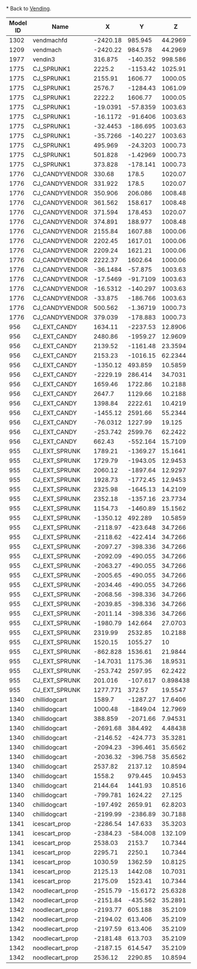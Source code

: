 <noinclude>\* Back to [Vending](/docs/Vending.md "wikilink").</noinclude>

| Model ID | Name             | X        | Y        | Z        | Rotation Z |
|----------|------------------|----------|----------|----------|------------|
| 1302     | vendmachfd       | -2420.18 | 985.945  | 44.2969  | -90        |
| 1209     | vendmach         | -2420.22 | 984.578  | 44.2969  | -90        |
| 1977     | vendin3          | 316.875  | -140.352 | 998.586  | 90         |
| 1775     | CJ\_SPRUNK1      | 2225.2   | -1153.42 | 1025.91  | 90         |
| 1775     | CJ\_SPRUNK1      | 2155.91  | 1606.77  | 1000.05  | -90        |
| 1775     | CJ\_SPRUNK1      | 2576.7   | -1284.43 | 1061.09  | 90         |
| 1775     | CJ\_SPRUNK1      | 2222.2   | 1606.77  | 1000.05  | -90        |
| 1775     | CJ\_SPRUNK1      | -19.0391 | -57.8359 | 1003.63  | 0          |
| 1775     | CJ\_SPRUNK1      | -16.1172 | -91.6406 | 1003.63  | 0          |
| 1775     | CJ\_SPRUNK1      | -32.4453 | -186.695 | 1003.63  | 0          |
| 1775     | CJ\_SPRUNK1      | -35.7266 | -140.227 | 1003.63  | 0          |
| 1775     | CJ\_SPRUNK1      | 495.969  | -24.3203 | 1000.73  | 0          |
| 1775     | CJ\_SPRUNK1      | 501.828  | -1.42969 | 1000.73  | 0          |
| 1775     | CJ\_SPRUNK1      | 373.828  | -178.141 | 1000.73  | 0          |
| 1776     | CJ\_CANDYVENDOR  | 330.68   | 178.5    | 1020.07  | 0          |
| 1776     | CJ\_CANDYVENDOR  | 331.922  | 178.5    | 1020.07  | 0          |
| 1776     | CJ\_CANDYVENDOR  | 350.906  | 206.086  | 1008.48  | -90        |
| 1776     | CJ\_CANDYVENDOR  | 361.562  | 158.617  | 1008.48  | 0          |
| 1776     | CJ\_CANDYVENDOR  | 371.594  | 178.453  | 1020.07  | 0          |
| 1776     | CJ\_CANDYVENDOR  | 374.891  | 188.977  | 1008.48  | 0          |
| 1776     | CJ\_CANDYVENDOR  | 2155.84  | 1607.88  | 1000.06  | -90        |
| 1776     | CJ\_CANDYVENDOR  | 2202.45  | 1617.01  | 1000.06  | 360        |
| 1776     | CJ\_CANDYVENDOR  | 2209.24  | 1621.21  | 1000.06  | 0          |
| 1776     | CJ\_CANDYVENDOR  | 2222.37  | 1602.64  | 1000.06  | -90        |
| 1776     | CJ\_CANDYVENDOR  | -36.1484 | -57.875  | 1003.63  | 360        |
| 1776     | CJ\_CANDYVENDOR  | -17.5469 | -91.7109 | 1003.63  | 360        |
| 1776     | CJ\_CANDYVENDOR  | -16.5312 | -140.297 | 1003.63  | 360        |
| 1776     | CJ\_CANDYVENDOR  | -33.875  | -186.766 | 1003.63  | 360        |
| 1776     | CJ\_CANDYVENDOR  | 500.562  | -1.36719 | 1000.73  | 0          |
| 1776     | CJ\_CANDYVENDOR  | 379.039  | -178.883 | 1000.73  | 90         |
| 956      | CJ\_EXT\_CANDY   | 1634.11  | -2237.53 | 12.8906  | 0          |
| 956      | CJ\_EXT\_CANDY   | 2480.86  | -1959.27 | 12.9609  | 360        |
| 956      | CJ\_EXT\_CANDY   | 2139.52  | -1161.48 | 23.3594  | -90        |
| 956      | CJ\_EXT\_CANDY   | 2153.23  | -1016.15 | 62.2344  | 308.132    |
| 956      | CJ\_EXT\_CANDY   | -1350.12 | 493.859  | 10.5859  | -90        |
| 956      | CJ\_EXT\_CANDY   | -2229.19 | 286.414  | 34.7031  | 0          |
| 956      | CJ\_EXT\_CANDY   | 1659.46  | 1722.86  | 10.2188  | 0          |
| 956      | CJ\_EXT\_CANDY   | 2647.7   | 1129.66  | 10.2188  | 0          |
| 956      | CJ\_EXT\_CANDY   | 1398.84  | 2222.61  | 10.4219  | 0          |
| 956      | CJ\_EXT\_CANDY   | -1455.12 | 2591.66  | 55.2344  | 0          |
| 956      | CJ\_EXT\_CANDY   | -76.0312 | 1227.99  | 19.125   | -90        |
| 956      | CJ\_EXT\_CANDY   | -253.742 | 2599.76  | 62.2422  | -90        |
| 956      | CJ\_EXT\_CANDY   | 662.43   | -552.164 | 15.7109  | 360        |
| 955      | CJ\_EXT\_SPRUNK  | 1789.21  | -1369.27 | 15.1641  | 90         |
| 955      | CJ\_EXT\_SPRUNK  | 1729.79  | -1943.05 | 12.9453  | 0          |
| 955      | CJ\_EXT\_SPRUNK  | 2060.12  | -1897.64 | 12.9297  | 0          |
| 955      | CJ\_EXT\_SPRUNK  | 1928.73  | -1772.45 | 12.9453  | -90        |
| 955      | CJ\_EXT\_SPRUNK  | 2325.98  | -1645.13 | 14.2109  | 0          |
| 955      | CJ\_EXT\_SPRUNK  | 2352.18  | -1357.16 | 23.7734  | -90        |
| 955      | CJ\_EXT\_SPRUNK  | 1154.73  | -1460.89 | 15.1562  | 90         |
| 955      | CJ\_EXT\_SPRUNK  | -1350.12 | 492.289  | 10.5859  | -90        |
| 955      | CJ\_EXT\_SPRUNK  | -2118.97 | -423.648 | 34.7266  | 75.0001    |
| 955      | CJ\_EXT\_SPRUNK  | -2118.62 | -422.414 | 34.7266  | 75.0001    |
| 955      | CJ\_EXT\_SPRUNK  | -2097.27 | -398.336 | 34.7266  | 360        |
| 955      | CJ\_EXT\_SPRUNK  | -2092.09 | -490.055 | 34.7266  | 0          |
| 955      | CJ\_EXT\_SPRUNK  | -2063.27 | -490.055 | 34.7266  | 0          |
| 955      | CJ\_EXT\_SPRUNK  | -2005.65 | -490.055 | 34.7266  | 0          |
| 955      | CJ\_EXT\_SPRUNK  | -2034.46 | -490.055 | 34.7266  | 0          |
| 955      | CJ\_EXT\_SPRUNK  | -2068.56 | -398.336 | 34.7266  | 360        |
| 955      | CJ\_EXT\_SPRUNK  | -2039.85 | -398.336 | 34.7266  | 360        |
| 955      | CJ\_EXT\_SPRUNK  | -2011.14 | -398.336 | 34.7266  | 360        |
| 955      | CJ\_EXT\_SPRUNK  | -1980.79 | 142.664  | 27.0703  | 90         |
| 955      | CJ\_EXT\_SPRUNK  | 2319.99  | 2532.85  | 10.2188  | 0          |
| 955      | CJ\_EXT\_SPRUNK  | 1520.15  | 1055.27  | 10       | 90         |
| 955      | CJ\_EXT\_SPRUNK  | -862.828 | 1536.61  | 21.9844  | 0          |
| 955      | CJ\_EXT\_SPRUNK  | -14.7031 | 1175.36  | 18.9531  | 0          |
| 955      | CJ\_EXT\_SPRUNK  | -253.742 | 2597.95  | 62.2422  | -90        |
| 955      | CJ\_EXT\_SPRUNK  | 201.016  | -107.617 | 0.898438 | 90         |
| 955      | CJ\_EXT\_SPRUNK  | 1277.771 | 372.57   | 19.5547  | 244.11     |
| 1340     | chillidogcart    | 1589.7   | -1287.27 | 17.6406  | 90         |
| 1340     | chillidogcart    | 1000.48  | -1849.04 | 12.7969  | 70         |
| 1340     | chillidogcart    | 388.859  | -2071.66 | 7.94531  | 90         |
| 1340     | chillidogcart    | -2691.68 | 384.492  | 4.48438  | 45         |
| 1340     | chillidogcart    | -2146.52 | -424.773 | 35.3281  | 334.564    |
| 1340     | chillidogcart    | -2094.23 | -396.461 | 35.6562  | 309.564    |
| 1340     | chillidogcart    | -2036.32 | -396.758 | 35.6562  | 279.564    |
| 1340     | chillidogcart    | 2537.82  | 2137.12  | 10.8594  | 0          |
| 1340     | chillidogcart    | 1558.2   | 979.445  | 10.9453  | 0          |
| 1340     | chillidogcart    | 2144.64  | 1441.93  | 10.8516  | 90         |
| 1340     | chillidogcart    | -799.781 | 1624.22  | 27.125   | 72.0001    |
| 1340     | chillidogcart    | -197.492 | 2659.91  | 62.8203  | 0          |
| 1340     | chillidogcart    | -2199.99 | -2386.89 | 30.7188  | 19.3753    |
| 1341     | icescart\_prop   | -2286.54 | 147.633  | 35.3203  | 315        |
| 1341     | icescart\_prop   | -2384.23 | -584.008 | 132.109  | 360        |
| 1341     | icescart\_prop   | 2538.03  | 2153.7   | 10.7344  | 0          |
| 1341     | icescart\_prop   | 2295.71  | 2250.1   | 10.7344  | 0          |
| 1341     | icescart\_prop   | 1030.59  | 1362.59  | 10.8125  | -90        |
| 1341     | icescart\_prop   | 2125.13  | 1442.08  | 10.7031  | -90        |
| 1341     | icescart\_prop   | 2175.09  | 1523.41  | 10.7344  | -90        |
| 1342     | noodlecart\_prop | -2515.79 | -15.6172 | 25.6328  | 325        |
| 1342     | noodlecart\_prop | -2151.84 | -435.562 | 35.2891  | 314.564    |
| 1342     | noodlecart\_prop | -2193.77 | 605.188  | 35.2109  | 285        |
| 1342     | noodlecart\_prop | -2194.02 | 613.406  | 35.2109  | 85.0001    |
| 1342     | noodlecart\_prop | -2197.59 | 613.406  | 35.2109  | 65         |
| 1342     | noodlecart\_prop | -2181.48 | 613.703  | 35.2109  | 65         |
| 1342     | noodlecart\_prop | -2187.15 | 614.547  | 35.2109  | 80.0001    |
| 1342     | noodlecart\_prop | 2536.12  | 2290.85  | 10.8594  | 360        |
